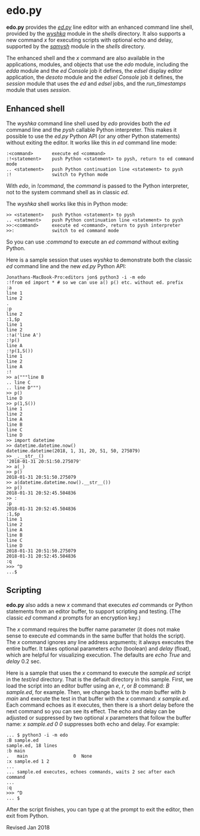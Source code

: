 
edo.py
======

**edo.py** provides the *[ed.py](ed.md)* line editor with an enhanced
command line shell, provided by the *[wyshka](../shells/wyshka.py)*
module in the *shells* directory.  It also supports a new command *x*
for executing scripts with optional echo and delay, supported by the
*[samysh](../shells/samysh.py)* module in the *shells* directory.

The enhanced shell and the *x* command are also available in the
applications, modules, and objects that use the *edo* module,
including the *edda* module and the *ed* *Console* job it defines, the
*edsel* display editor application, the *desoto* module and the
*edsel* *Console* job it defines, the *session* module that uses the
*ed* and *edsel* jobs, and the *run_timestamps* module that uses
*session*.

## Enhanced shell ##

The *wyshka* command line shell used by *edo* provides both the *ed*
command line and the *pysh* callable Python interpreter.  This makes
it possible to use the *ed.py* Python API (or any other Python
statements) without exiting the editor.  It works like this in *ed*
command line mode:

    :<command>       execute ed <command>
    :!<statement>    push Python <statement> to pysh, return to ed command mode
    .. <statement>   push Python continuation line <statement> to pysh
    :!               switch to Python mode

With *edo*, in *!command*, the *command* is passed to the Python
interpreter, not to the system command shell as in classic *ed*.

The *wyshka* shell works like this in Python mode:

    >> <statement>   push Python <statement> to pysh
    .. <statment>    push Python continuation line <statement> to pysh
    >>:<command>     execute ed <command>, return to pysh interpreter
    >>:              switch to ed command mode

So you can use *:command* to execute an *ed* *command* without exiting
Python.

Here is a sample session that uses *wyshka* to demonstrate both
the classic *ed* command line and the new *ed.py* Python API:

    Jonathans-MacBook-Pro:editors jon$ python3 -i -m edo
    :!from ed import * # so we can use a() p() etc. without ed. prefix
    :a
    line 1
    line 2
    .
    :p
    line 2
    :1,$p
    line 1
    line 2
    :!a('line A')
    :!p()
    line A
    :!p(1,S())
    line 1
    line 2
    line A
    :!
    >> a("""line B
    .. line C
    .. line D""")
    >> p()
    line D
    >> p(1,S())
    line 1
    line 2
    line A
    line B
    line C
    line D
    >> import datetime
    >> datetime.datetime.now()
    datetime.datetime(2018, 1, 31, 20, 51, 50, 275079)
    >> _.__str__()
    '2018-01-31 20:51:50.275079'
    >> a(_)
    >> p()
    2018-01-31 20:51:50.275079
    >> a(datetime.datetime.now().__str__())
    >> p()
    2018-01-31 20:52:45.504836
    >> :
    :p
    2018-01-31 20:52:45.504836
    :1,$p
    line 1
    line 2
    line A
    line B
    line C
    line D
    2018-01-31 20:51:50.275079
    2018-01-31 20:52:45.504836
    :q
    >>> ^D
    ...$ 

## Scripting ##

**edo.py** also adds a new *x* command that executes *ed* commands or
Python statements from an editor buffer, to support scripting and
testing.  (The classic *ed* command *x* prompts for an encryption
key.)

The *x* command requires the buffer name parameter (it does not make
sense to execute *ed* commands in the same buffer that holds the
script).  The *x* command ignores any line address arguments; it always
executes the entire buffer.  It takes optional parameters *echo*
(boolean) and *delay* (float), which are helpful for visualizing
execution.  The defaults are *echo* *True* and *delay* 0.2 sec.

Here is a sample that uses the *x* command to execute the *sample.ed*
script in the *test/ed* directory.  That is the default directory in 
this sample.   First, we load the script into an
editor buffer using an *e*, *r*, or *B* command: *B sample.ed*, for
example.  Then, we change back to the *main* buffer with *b main* and
execute the test in that buffer with the *x* command: *x sample.ed*.
Each command echoes as it executes, then there is a short delay before
the next command so you can see its effect. The echo and delay can be
adjusted or suppressed by two optional *x* parameters that follow the
buffer name: *x sample.ed 0 0* suppresses both echo and delay.  For example:

    ... $ python3 -i -m edo
    :B sample.ed
    sample.ed, 18 lines
    :b main
    .   main                 0  None
    :x sample.ed 1 2
    ...
    ... sample.ed executes, echoes commands, waits 2 sec after each command
    ...
    :q
    >>> ^D
    ... $

After the script finishes, you can type *q* at the prompt to exit the editor,
then exit from Python.

Revised Jan 2018
